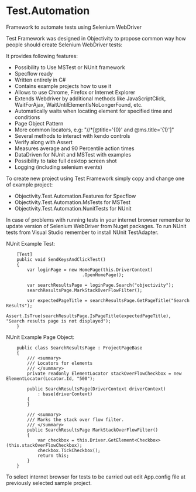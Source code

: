 # Test.Automation
Framework to automate tests using Selenium WebDriver

Test Framework was designed in Objectivity to propose common way how people should create Selenium WebDriver tests:

It provides following features:
- Possibility to Use MSTest or NUnit framework
- Specflow ready
- Written entirely in C#
- Contains example projects how to use it
- Allows to use Chrome, Firefox or Internet Explorer
- Extends Webdriver by additional methods like JavaScriptClick, WaitForAjax, WaitUntilElementIsNoLongerFound, etc.
- Automatically waits when locating element for specified time and conditions
- Page Object Pattern
- More common locators, e.g: "//*[@title='{0}' and @ms.title='{1}']"
- Several methods to interact with kendo controls
- Verify along with Assert
- Measures average and 90 Percentile action times
- DataDriven for NUnit and MSTest with examples 
- Possibility to take full desktop screen shot
- Logging (including selenium events)

To create new project using Test Framework simply copy and change  one of example  project:
- Objectivity.Test.Automation.Features for Specflow
- Objectivity.Test.Automation.MsTests for MSTest
- Objectivity.Test.Automation.NunitTests for NUnit

In case of problems with running tests in your internet browser remember to update version of Selenium WebDriver from Nuget packages.
To run NUnit tests from Visual Studio remember to install NUnit TestAdapter.


NUnit Example Test:

        [Test]
        public void SendKeysAndClickTest()
        {
            var loginPage = new HomePage(this.DriverContext)
                                 .OpenHomePage();

            var searchResultsPage = loginPage.Search("objectivity");
            searchResultsPage.MarkStackOverFlowFilter();

            var expectedPageTitle = searchResultsPage.GetPageTitle("Search Results");
            Assert.IsTrue(searchResultsPage.IsPageTitle(expectedPageTitle), "Search results page is not displayed");
        }


NUnit Example Page Object:

        public class SearchResultsPage : ProjectPageBase
		{
			/// <summary>
			/// Locators for elements
			/// </summary>
			private readonly ElementLocator stackOverFlowCheckbox = new ElementLocator(Locator.Id, "500");

			public SearchResultsPage(DriverContext driverContext)
				: base(driverContext)
			{
			}

			/// <summary>
			/// Marks the stack over flow filter.
			/// </summary>
			public SearchResultsPage MarkStackOverFlowFilter()
			{
				var checkbox = this.Driver.GetElement<Checkbox>(this.stackOverFlowCheckbox);
				checkbox.TickCheckbox();
				return this;
			}
		}

To select internet browser for tests to be carried out edit App.config file at previously selected sample project.
 

